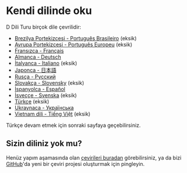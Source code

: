# Kendi dilinde oku

D Dili Turu birçok dile çevrilidir:

- [Brezilya Portekizcesi - Português Brasileiro](https://tour.dlang.org/tour/pt-br/welcome/welcome-to-d) (eksik)
- [Avrupa Portekizcesi - Português Europeu](https://tour.dlang.org/tour/pt/welcome/welcome-to-d) (eksik)
- [Fransızca - Français](https://tour.dlang.org/tour/fr/welcome/welcome-to-d)
- [Almanca - Deutsch](https://tour.dlang.org/tour/de/welcome/welcome-to-d)
- [İtalyanca - Italiano](https://tour.dlang.org/tour/it/welcome/welcome-to-d) (eksik)
- [Japonca - 日本語](https://tour.dlang.org/tour/ja/welcome/welcome-to-d)
- [Rusça - Pусский](https://tour.dlang.org/tour/ru/welcome/welcome-to-d)
- [Slovakça - Slovensky](https://tour.dlang.org/tour/sk/welcome/welcome-to-d) (eksik)
- [İspanyolca - Español](https://tour.dlang.org/tour/es/welcome/welcome-to-d)
- [İsveççe - Svenska](https://tour.dlang.org/tour/sv/welcome/welcome-to-d) (eksik)
- [Türkçe](https://tour.dlang.org/tour/tr/welcome/welcome-to-d) (eksik)
- [Ukraynaca - Українська](https://tour.dlang.org/tour/uk/welcome/welcome-to-d)
- [Vietnam dili - Tiếng Việt](https://tour.dlang.org/tour/vi/welcome/welcome-to-d) (eksik)

Türkçe devam etmek için sonraki sayfaya geçebilirsiniz.

## Sizin diliniz yok mu?

Henüz yapım aşamasında olan [çevirileri buradan](https://github.com/dlang-tour) görebilirsiniz, ya da bizi [GitHub](https://github.com/dlang-tour/core/issues/new)'da yeni bir çeviri projesi oluşturmak için pingleyin.
